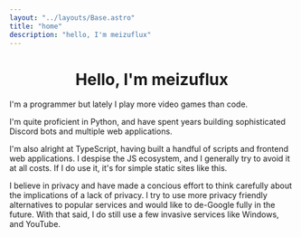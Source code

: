 ```yaml
---
layout: "../layouts/Base.astro"
title: "home"
description: "hello, I'm meizuflux"
---
```

<h1 style="text-align: center">Hello, I'm meizuflux</h1>

I'm a programmer but lately I play more video games than code.

I'm quite proficient in Python, and have spent years building sophisticated Discord bots and multiple web applications.

I'm also alright at TypeScript, having built a handful of scripts and frontend web applications. I despise the JS ecosystem, and I generally try to avoid it at all costs. If I do use it, it's for simple static sites like this.

I believe in privacy and have made a concious effort to think carefully about the implications of a lack of privacy. I try to use more privacy friendly alternatives to popular services and would like to de-Google fully in the future. With that said, I do still use a few invasive services like Windows, and YouTube.

